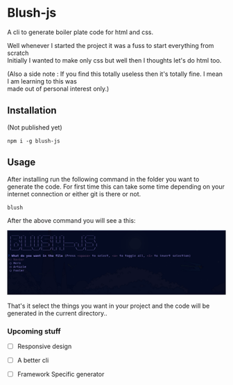 # Blush-js

A cli to generate boiler plate code for html and css. 

Well whenever I started the project it was a fuss to start everything from scratch   
Initially I wanted to make only css but well then I thoughts let's do html too.     

(Also a side note : If you find this totally useless then it's totally fine. I mean I am learning to this was  
made out of personal interest only.)

## Installation
(Not published yet)

    npm i -g blush-js

## Usage 
After installing run the following command in the folder you want to generate the code.
For first time this can take some time depending on your internet connection or either git is there or not.
        
    blush

After the above command you will see a this:

![working](./src/blushpic.png)

That's it select the things you want in your project and the code will be generated in the current directory..


### Upcoming stuff

- [ ] Responsive design
- [ ] A better cli
- [ ] Framework Specific generator


